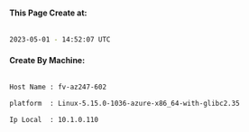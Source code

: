 
   
#### This Page Create at:

```bash

2023-05-01 - 14:52:07 UTC

```

#### Create By Machine:

```bash

Host Name : fv-az247-602

platform  : Linux-5.15.0-1036-azure-x86_64-with-glibc2.35

Ip Local  : 10.1.0.110

```

